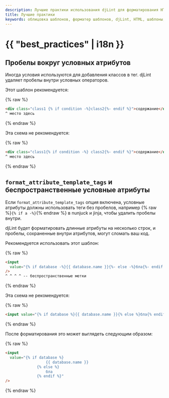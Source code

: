 ```yaml
---
description: Лучшие практики использования djLint для форматирования HTML-шаблонов.
title: Лучшие практики
keywords: облицовка шаблонов, форматер шаблонов, djLint, HTML, шаблоны, форматер, линтер, использование
---
```


# {{ "best_practices" | i18n }}

## Пробелы вокруг условных атрибутов

Иногда условия используются для добавления классов в тег. djLint удаляет пробелы внутри условных операторов.

Этот шаблон рекомендуется:

{% raw %}

```html
<div class="class1 {% if condition -%}class2{%- endif %}">содержание</div>
^ место здесь
```

{% endraw %}

Эта схема не рекомендуется:

{% raw %}

```html
<div class="class1{% if condition -%} class2{%- endif %}">содержание</div>
^ место здесь
```

{% endraw %}

## `format_attribute_template_tags` и беспространственные условные атрибуты

Если `format_attribute_template_tags` опция включена, условные атрибуты должны использовать теги без пробелов, например {% raw %}`{% if a -%}`{% endraw %} в nunjuck и jinja, чтобы удалить пробелы внутри.

djLint будет форматировать длинные атрибуты на несколько строк, и пробелы, сохраненные внутри атрибутов, могут сломать ваш код.

Рекомендуется использовать этот шаблон:

{% raw %}

```html
<input
  value="{% if database -%}{{ database.name }}{%- else -%}бла{%- endif %}"
/>
^ ^ ^ ^ -- беспространственные метки
```

{% endraw %}

Эта схема не рекомендуется:

{% raw %}

```html
<input value="{% if database %}{{ database.name }}{% else %}бла{% endif %}" />
```

{% endraw %}

После форматирования это может выглядеть следующим образом:

{% raw %}

```html
<input
  value="{% if database %}
                  {{ database.name }}
              {% else %}
                  бла
              {% endif %}"
/>
```

{% endraw %}
